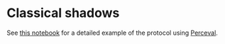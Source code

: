 # Classical shadows

See [this
notebook](https://github.com/thmhugo/LOShadows.jl/blob/main/examples/Perceval/Shadows.ipynb)
for a detailed example of the protocol using
[Perceval](https://perceval.quandela.net/).